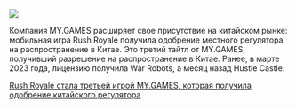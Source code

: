 <!--2025-05-25 10:17:47-->
<div class="yb">
  <div class="rss habr"><img src="https://habrastorage.org/getpro/habr/upload_files/9be/654/bf2/9be654bf260a443c1a5a9c9837a2492d.png" /><p>Компания MY.GAMES расширяет свое присутствие на китайском рынке: мобильная игра Rush Royale получила одобрение местного регулятора на распространение в Китае. Это третий тайтл от MY.GAMES, получивший разрешение на распространение в Китае. Ранее, в марте 2023 года, лицензию получила War Robots, а месяц назад Hustle Castle.</p> <a... <p class="titl"><a href="https://habr.com/ru/news/912604/?utm_source=habrahabr&utm_medium=rss&utm_campaign=912604">Rush Royale стала третьей игрой MY.GAMES, которая получила одобрение китайского регулятора</a></p></div>
</div>
